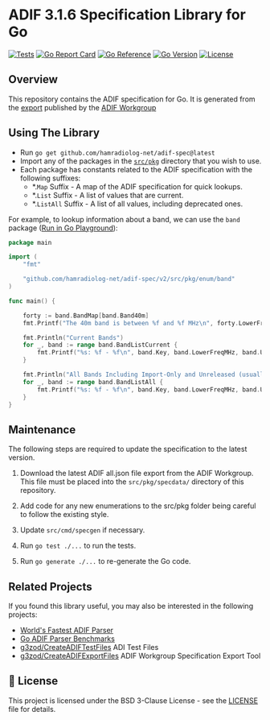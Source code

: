 # ADIF 3.1.6 Specification Library for Go

[![Tests](https://github.com/hamradiolog-net/adif-spec/actions/workflows/test.yml/badge.svg)](https://github.com/hamradiolog-net/adif-spec/actions/workflows/test.yml)
[![Go Report Card](https://goreportcard.com/badge/github.com/hamradiolog-net/adif-spec)](https://goreportcard.com/report/github.com/hamradiolog-net/adif-spec)
[![Go Reference](https://pkg.go.dev/badge/github.com/hamradiolog-net/adif-spec.svg)](https://pkg.go.dev/github.com/hamradiolog-net/adif-spec)
[![Go Version](https://img.shields.io/github/go-mod/go-version/hamradiolog-net/adif-spec)](https://github.com/hamradiolog-net/adif-spec/blob/main/go.mod)
[![License](https://img.shields.io/github/license/hamradiolog-net/adif-spec)](https://github.com/hamradiolog-net/adif-spec/blob/main/LICENSE)

## Overview

This repository contains the ADIF specification for Go.
It is generated from the [export](https://adif.org.uk/315/ADIF_315_resources_2024_11_28.zip) published by the [ADIF Workgroup](https://www.adif.org/)

## Using The Library

- Run `go get github.com/hamradiolog-net/adif-spec@latest`
- Import any of the packages in the [`src/pkg`](src/pkg) directory that you wish to use.
- Each package has constants related to the ADIF specification with the following suffixes:
  - *.`Map` Suffix - A map of the ADIF specification for quick lookups.
  - *.`List` Suffix - A list of values that are current.
  - *.`ListAll` Suffix - A list of all values, including deprecated ones.

For example, to lookup information about a band, we can use the `band` package ([Run in Go Playground](https://go.dev/play/p/6RkeK-RGayh)):

```go
package main

import (
	"fmt"

	"github.com/hamradiolog-net/adif-spec/v2/src/pkg/enum/band"
)

func main() {

	forty := band.BandMap[band.Band40m]
	fmt.Printf("The 40m band is between %f and %f MHz\n", forty.LowerFreqMHz, forty.UpperFreqMHz)

	fmt.Println("Current Bands")
	for _, band := range band.BandListCurrent {
		fmt.Printf("%s: %f - %f\n", band.Key, band.LowerFreqMHz, band.UpperFreqMHz)
	}

	fmt.Println("All Bands Including Import-Only and Unreleased (usually this is the same as BandListCurrent)")
	for _, band := range band.BandListAll {
		fmt.Printf("%s: %f - %f\n", band.Key, band.LowerFreqMHz, band.UpperFreqMHz)
	}
}
```

## Maintenance

The following steps are required to update the specification to the latest version.

1. Download the latest ADIF all.json file export from the ADIF Workgroup. This file must be placed into the `src/pkg/specdata/` directory of this repository.

2. Add code for any new enumerations to the src/pkg folder being careful to follow the existing style.

3. Update `src/cmd/specgen` if necessary.

4. Run `go test ./...` to run the tests.

5. Run `go generate ./...` to re-generate the Go code.

## Related Projects

If you found this library useful, you may also be interested in the following projects:

- [World's Fastest ADIF Parser](https://github.com/hamradiolog-net/adif)
- [Go ADIF Parser Benchmarks](https://github.com/hamradiolog-net/adif-benchmark)
- [g3zod/CreateADIFTestFiles](https://github.com/g3zod/CreateADIFTestFiles) ADI Test Files
- [g3zod/CreateADIFExportFiles](https://github.com/g3zod/CreateADIFExportFiles) ADIF Workgroup Specification Export Tool

## 📝 License

This project is licensed under the BSD 3-Clause License - see the [LICENSE](LICENSE) file for details.
